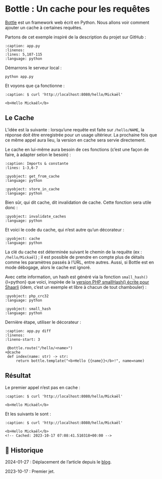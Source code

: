 # Bottle : Un cache pour les requêtes

[Bottle](https://github.com/bottlepy/bottle) est un framework web écrit en Python.
Nous allons voir comment ajouter un cache à certaines requêtes.

Partons de cet exemple inspiré de la description du projet sur GitHub :

```{literalinclude} snippets/bottle-cache-requetes.py
:caption: app.py
:linenos:
:lines: 5,107-115
:language: python
```

Démarrons le serveur local :

```{code-block} shell
python app.py
```

Et voyons que ça fonctionne :

```{code-block} html
:caption: $ curl 'http://localhost:8080/hello/Mickaël'

<b>Hello Mickaël</b>
```

## Le Cache

L’idée est la suivante : lorsqu’une requête est faite sur `/hello/NAME`, la réponse doit être enregistrée pour un usage ultérieur. La prochaine fois que ce même appel aura lieu, la version en cache sera servie directement.

Le cache en lui-même aura besoin de ces fonctions (c’est une façon de faire, à adapter selon le besoin) :

```{literalinclude} snippets/bottle-cache-requetes.py
:caption: Imports & constante
:lines: 1-3,6-7
```

```{literalinclude} snippets/bottle-cache-requetes.py
:pyobject: get_from_cache
:language: python
```

```{literalinclude} snippets/bottle-cache-requetes.py
:pyobject: store_in_cache
:language: python
```

Bien sûr, qui dit cache, dit invalidation de cache. Cette fonction sera utile donc :

```{literalinclude} snippets/bottle-cache-requetes.py
:pyobject: invalidate_caches
:language: python
```

Et voici le code du cache, qui n’est autre qu’un décorateur :

```{literalinclude} snippets/bottle-cache-requetes.py
:pyobject: cache
:language: python
```

La clé du cache est déterminée suivant le chemin de la requête (ex : `/hello/Mickaël`) ; il est possible de prendre en compte plus de détails comme les paramètres passés à l’URL, entre autres. Aussi, si Bottle est en mode débogage, alors le cache est ignoré.

Avec cette information, un hash est généré via la fonction `small_hash()`{l=python} que voici, inspirée de la [version PHP smallHash() écrite pour Shaarli](https://github.com/sebsauvage/Shaarli/blob/029f75f180f79cd581786baf1b37e810da1adfc3/index.php#L228-L241) (idem, c’est un exemple et libre à chacun de tout chambouler) :

```{literalinclude} snippets/bottle-cache-requetes.py
:pyobject: php_crc32
:language: python
```

```{literalinclude} snippets/bottle-cache-requetes.py
:pyobject: small_hash
:language: python
```

Dernière étape, utiliser le décorateur :

```{code-block} diff
:caption: app.py diff
:linenos:
:lineno-start: 3

 @bottle.route("/hello/<name>")
+@cache
 def index(name: str) -> str:
     return bottle.template("<b>Hello {{name}}</b>!", name=name)
```

## Résultat

Le premier appel n’est pas en cache :

```{code-block} html
:caption: $ curl 'http://localhost:8080/hello/Mickaël'

<b>Hello Mickaël</b>
```

Et les suivants le sont :

```{code-block} html
:caption: $ curl 'http://localhost:8080/hello/Mickaël'

<b>Hello Mickaël</b>
<!-- Cached: 2023-10-17 07:08:41.510318+00:00 -->
```

## 📜 Historique

2024-01-27
: Déplacement de l’article depuis le [blog](https://www.tiger-222.fr/?d=2023/10/17/09/02/58-bottle-un-cache-pour-les-requetes).

2023-10-17
: Premier jet.
